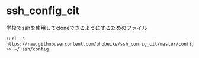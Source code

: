 # ssh_config_cit
学校でsshを使用してcloneできるようにするためのファイル

```
curl -s https://raw.githubusercontent.com/uhobeike/ssh_config_cit/master/config >> ~/.ssh/config
```
